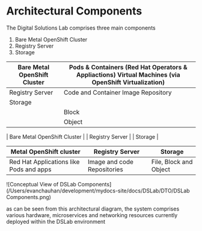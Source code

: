 # Architectural Components

The Digital Solutions Lab comprises three main components

1. Bare Metal OpenShift Cluster
2. Registry Server
3. Storage

Bare Metal OpenShift Cluster | Pods & Containers (Red Hat Operators & Appliactions) Virtual Machines (via OpenShift Virtualization)
|----------------------------|--------------------------------------------|
|Registry Server              | Code and Container Image Repository
|Storage|                     |File|
                             | Block| 
                             | Object|


| Bare Metal OpenShift Cluster | | Registry Server | | Storage | 

| Metal OpenShift cluster  | Registry Server   | Storage     |
|------------|------------|------------|
| Red Hat Applications like Pods and apps | Image and code Repositories | File, Block and Object |


![Conceptual View of DSLab Components](/Users/evanchauhan/development/mydocs-site/docs/DSLab/DTO/DSLab Components.png)

as can be seen from this architectural diagram, the system comprises various hardware, microservices and networking resources currently deployed within the DSLab environment



